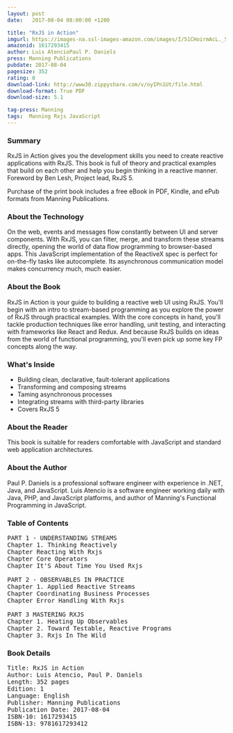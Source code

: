 ```yaml
---
layout: post
date:   2017-08-04 08:00:00 +1200

title: "RxJS in Action"
imgurl: https://images-na.ssl-images-amazon.com/images/I/51CHoirmAcL._SL200_.jpg
amazonid: 1617293415
author: Luis AtencioPaul P. Daniels
press: Manning Publications
pubdate: 2017-08-04
pagesize: 352
rating: 0
download-link: http://www30.zippyshare.com/v/oyIPn1Ut/file.html
download-format: True PDF
download-size: 5.1

tag-press: Manning
tags:  Manning Rxjs JavaScript
---
```


### Summary

RxJS in Action gives you the development skills you need to create reactive applications with RxJS. This book is full of theory and practical examples that build on each other and help you begin thinking in a reactive manner. Foreword by Ben Lesh, Project lead, RxJS 5.

Purchase of the print book includes a free eBook in PDF, Kindle, and ePub formats from Manning Publications.

### About the Technology

On the web, events and messages flow constantly between UI and server components. With RxJS, you can filter, merge, and transform these streams directly, opening the world of data flow programming to browser-based apps. This JavaScript implementation of the ReactiveX spec is perfect for on-the-fly tasks like autocomplete. Its asynchronous communication model makes concurrency much, much easier.

### About the Book

RxJS in Action is your guide to building a reactive web UI using RxJS. You'll begin with an intro to stream-based programming as you explore the power of RxJS through practical examples. With the core concepts in hand, you'll tackle production techniques like error handling, unit testing, and interacting with frameworks like React and Redux. And because RxJS builds on ideas from the world of functional programming, you'll even pick up some key FP concepts along the way.

### What's Inside

- Building clean, declarative, fault-tolerant applications
- Transforming and composing streams
- Taming asynchronous processes
- Integrating streams with third-party libraries
- Covers RxJS 5

### About the Reader

This book is suitable for readers comfortable with JavaScript and standard web application architectures.

### About the Author

Paul P. Daniels is a professional software engineer with experience in .NET, Java, and JavaScript. Luis Atencio is a software engineer working daily with Java, PHP, and JavaScript platforms, and author of Manning's Functional Programming in JavaScript.

### Table of Contents
<pre>
PART 1 - UNDERSTANDING STREAMS
Chapter 1. Thinking Reactively
Chapter Reacting With Rxjs
Chapter Core Operators
Chapter It'S About Time You Used Rxjs

PART 2 - OBSERVABLES IN PRACTICE
Chapter 1. Applied Reactive Streams
Chapter Coordinating Business Processes
Chapter Error Handling With Rxjs

PART 3 MASTERING RXJS
Chapter 1. Heating Up Observables
Chapter 2. Toward Testable, Reactive Programs
Chapter 3. Rxjs In The Wild
</pre>

### Book Details
<pre>
Title: RxJS in Action
Author: Luis Atencio, Paul P. Daniels
Length: 352 pages
Edition: 1
Language: English
Publisher: Manning Publications
Publication Date: 2017-08-04
ISBN-10: 1617293415
ISBN-13: 9781617293412
</pre>
